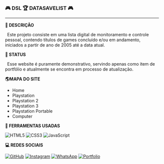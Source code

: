 ### 🎮 **DSL 🏆 DATASAVELIST** 🎮 ###
---
**🎯 DESCRIÇÃO**

&ensp;Este projeto consiste em uma lista digital de monitoramento e controle pessoal, contendo títulos de games concluído e/ou em andamento, iniciados a partir de ano de 2005 até a data atual.

**📝 STATUS**

&ensp;Esse website é puramente demonstrativo, servindo apenas como item de portfólio e atualmente se encontra em processo de atualização.

**🌎MAPA DO SITE**

- Home
- Playstation
- Playstation 2
- Playstation 3
- Playstation Portable
- Computer

**🔨 FERRAMENTAS USADAS**

![HTML5](https://img.shields.io/badge/HTML5-fff?style=for-the-badge&logo=html5&logoColor=5c5aa4)
![CSS3](https://img.shields.io/badge/CSS3-fff?style=for-the-badge&logo=css3&logoColor=5c5aa4)
![JavaScript](https://img.shields.io/badge/JavaScript-fff?style=for-the-badge&logo=javascript&logoColor=5c5aa4)

**💻 REDES SOCIAIS**

[![GitHub](https://img.shields.io/badge/GitHub-5c5aa4?style=for-the-badge&logo=github&logoColor=fff)](https://github.com/VinnySts)
[![Instagram](https://img.shields.io/badge/Instagram-5c5aa4?style=for-the-badge&logo=instagram&logoColor=fff)](https://www.instagram.com/vinnysts.dg/)
[![WhatsApp](https://img.shields.io/badge/WhatsApp-5c5aa4?style=for-the-badge&logo=whatsapp&logoColor=white)](https://wa.me/557192052816)
[![Portfolio](https://img.shields.io/badge/Portfolio-5c5aa4?style=for-the-badge&logo=todoist&logoColor=fff)](https://acrobat.adobe.com/link/review?uri=urn:aaid:scds:US:875ac5a8-46ef-4e57-ac9e-452b07b9448a)

